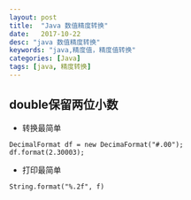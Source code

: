 ```yaml
---
layout: post
title:  "Java 数值精度转换"
date:   2017-10-22
desc: "java 数值精度转换"
keywords: "java,精度值，精度值转换"
categories: [Java]
tags: [java, 精度转换]
---
```


## double保留两位小数

* 转换最简单

```
DecimalFormat df = new DecimaFormat("#.00");
df.format(2.30003);
```
* 打印最简单

```
String.format("%.2f", f)
```